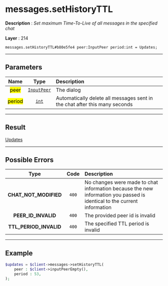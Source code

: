 # messages.setHistoryTTL

**Description** : *Set maximum Time\-To\-Live of all messages in the specified chat*

**Layer** : 214

```tl
messages.setHistoryTTL#b80e5fe4 peer:InputPeer period:int = Updates;
```

---

## Parameters

| Name | Type | Description |
| :---: | :---: | :--- |
| <mark>peer</mark> | [`InputPeer`](type/InputPeer) | The dialog |
| <mark>period</mark> | [`int`](type/int) | Automatically delete all messages sent in the chat after this many seconds |

---

## Result

[Updates](type/Updates)

---

## Possible Errors

| Type | Code | Description |
| :---: | :---: | :--- |
| **CHAT_NOT_MODIFIED** | `400` | No changes were made to chat information because the new information you passed is identical to the current information |
| **PEER_ID_INVALID** | `400` | The provided peer id is invalid |
| **TTL_PERIOD_INVALID** | `400` | The specified TTL period is invalid |

---

## Example

```php
$updates = $client->messages->setHistoryTTL(
	peer : $client->inputPeerEmpty(),
	period : 53,
);
```